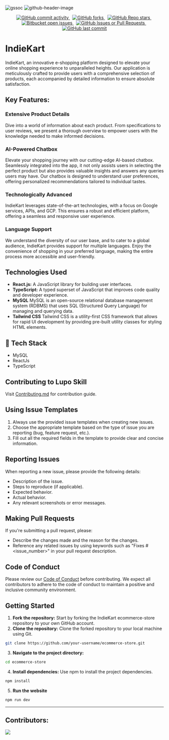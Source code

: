 ![gssoc]()
![github-header-image]()

<div align="center">
  <a href="https://github.com/indie-kart/ecommerce-store" >
    <img src="https://img.shields.io/github/commit-activity/w/indie-kart/ecoomerce-store" alt="GitHub commit activity">
  </a>
  &nbsp;
  <a href="https://github.com/Tanay-ErrorCode/lupo-skill">
    <img src="https://img.shields.io/github/forks/indie-kart/ecommerce-store" alt="GitHub forks">
  </a>
  &nbsp;
  <a href="https://github.com/Tanay-ErrorCode/lupo-skill">
    <img src="https://img.shields.io/github/stars/indie-kart/ecommerce-store" alt="GitHub Repo stars">
  </a>
  &nbsp;
  <a href="https://github.com/Tanay-ErrorCode/lupo-skill">
    <img src="https://img.shields.io/github/issues/indie-kart/ecommerce-store?color=royalblue" alt="Bitbucket open issues">
  </a>
  &nbsp;
  <a href="https://github.com/Tanay-ErrorCode/lupo-skill">
    <img src="https://img.shields.io/github/issues-pr/indie-kart/ecommerce-store" alt="GitHub Issues or Pull Requests">
  </a>
  &nbsp;
  <a 
  href="https://github.com/Tanay-ErrorCode/lupo-skill">
    <img src="https://img.shields.io/github/last-commit/indie-kart/ecommerce-store?color=crimson" alt="GitHub last commit">
  </a>
</div>

# IndieKart
IndieKart, an innovative e-shopping platform designed to elevate your online shopping experience to unparalleled heights. Our application is meticulously crafted to provide users with a comprehensive selection of products, each accompanied by detailed information to ensure absolute satisfaction.

## Key Features:

### Extensive Product Details
Dive into a world of information about each product. From specifications to user reviews, we present a thorough overview to empower users with the knowledge needed to make informed decisions.
### AI-Powered Chatbox
Elevate your shopping journey with our cutting-edge AI-based chatbox. Seamlessly integrated into the app, it not only assists users in selecting the perfect product but also provides valuable insights and answers any queries users may have. Our chatbox is designed to understand user preferences, offering personalized recommendations tailored to individual tastes.
### Technologically Advanced
IndieKart leverages state-of-the-art technologies, with a focus on Google services, APIs, and GCP. This ensures a robust and efficient platform, offering a seamless and responsive user experience.
### Language Support
We understand the diversity of our user base, and to cater to a global audience, IndieKart provides support for multiple languages. Enjoy the convenience of shopping in your preferred language, making the entire process more accessible and user-friendly.

## Technologies Used

- **React.js:** A JavaScript library for building user interfaces.
- **TypeScript:** A typed superset of JavaScript that improves code quality and developer experience.
- **MySQL** MySQL is an open-source relational database management system (RDBMS) that uses SQL (Structured Query Language) for managing and querying data.
- **Tailwind CSS** Tailwind CSS is a utility-first CSS framework that allows for rapid UI development by providing pre-built utility classes for styling HTML elements.

## 📌 Tech Stack

- MySQL
- ReactJs
- TypeScript

## Contributing to Lupo Skill

Visit [Contributing.md](https://github.com/Indie-Kart/ecommerce-store/blob/main/Contributing.md) for contribution guide.

## Using Issue Templates

1. Always use the provided issue templates when creating new issues.
2. Choose the appropriate template based on the type of issue you are reporting (bug, feature request, etc.).
3. Fill out all the required fields in the template to provide clear and concise information.

## Reporting Issues

When reporting a new issue, please provide the following details:

- Description of the issue.
- Steps to reproduce (if applicable).
- Expected behavior.
- Actual behavior.
- Any relevant screenshots or error messages.

## Making Pull Requests

If you're submitting a pull request, please:

- Describe the changes made and the reason for the changes.
- Reference any related issues by using keywords such as "Fixes #<issue_number>" in your pull request description.

## Code of Conduct

Please review our [Code of Conduct](./CODE_OF_CONDUCT.md) before contributing. We expect all contributors to adhere to the code of conduct to maintain a positive and inclusive community environment.

## Getting Started

1. **Fork the repository:** Start by forking the IndieKart ecommerce-store repository to your own GitHub account.
2. **Clone the repository:** Clone the forked repository to your local machine using Git.

```bash
git clone https://github.com/your-username/ecommerce-store.git
```

3. **Navigate to the project directory:**

```bash
cd ecommerce-store
```

4. **Install dependencies:** Use npm to install the project dependencies.

```bash
npm install
```

5. **Run the website**

```bash
npm run dev
```

<hr/>

## Contributors:

<a href = "https://github.com/indie-kart/ecommerce-store/graphs/contributors">
  <img src = "https://contrib.rocks/image?repo=indie-kart/ecommerce-store"/>
</a>